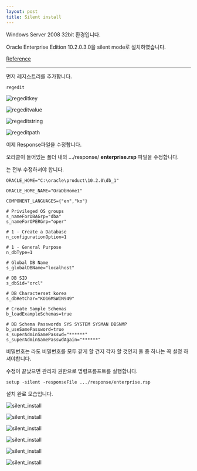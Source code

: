 ```yaml
---
layout: post
title: Silent install
---
```


Windows Server 2008 32bit 환경입니다.

Oracle Enterprise Edition 10.2.0.3.0을 silent mode로 설치하였습니다.

[Reference](//docs.oracle.com/cd/E27559_01/install.1112/e27301/silent.htm#INOAM1149)

- - -

먼저 레지스트리를 추가합니다.

```
regedit

```

![regeditkey](/image/database/silent10g/regeditkey.png)

![regeditvalue](/image/database/silent10g/regeditvalue.png)

![regeditstring](/image/database/silent10g/regeditstring.png)

![regeditpath](/image/database/silent10g/regeditpath.png)

이제 Response파일을 수정합니다.

오라클이 들어있는 폴더 내의 .../response/ **enterprise.rsp** 파일을 수정합니다.

<Value Required>는 전부 수정하셔야 합니다.

```
ORACLE_HOME="C:\oracle\product\10.2.0\db_1"

ORACLE_HOME_NAME="OraDbHome1"

COMPONENT_LANGUAGES={"en","ko"}

# Privileged OS groups
s_nameForDBAGrp="dba"
s_nameForOPERGrp="oper"

# 1 - Create a Database
n_configurationOption=1

# 1 - General Purpose
n_dbType=1

# Global DB Name
s_globalDBName="localhost"

# DB SID
s_dbSid="orcl"

# DB Characterset korea
s_dbRetChar="KO16MSWIN949"

# Create Sample Schemas
b_loadExampleSchemas=true

# DB Schema Passwords SYS SYSTEM SYSMAN DBSNMP
b_useSamePassword=true
s_superAdminSamePasswd="******"
s_superAdminSamePasswdAgain="******"

```

비밀번호는 <Value Unspecified> 라도 비밀번호를 모두 같게 할 건지 각자 할 것인지 둘 중 하나는 꼭 설정 하셔야합니다.

수정이 끝났으면 관리자 권한으로 명령프롬프트를 실행합니다.

```
setup -silent -responseFile .../response/enterprise.rsp

```

설치 완료 모습입니다.

![silent_install](/image/database/silent10g/silent_install1.png)

![silent_install](/image/database/silent10g/silent_install2.png)

![silent_install](/image/database/silent10g/silent_install3.png)

![silent_install](/image/database/silent10g/silent_install4.png)

![silent_install](/image/database/silent10g/silent_install5.png)

![silent_install](/image/database/silent10g/silent_install6.png)
